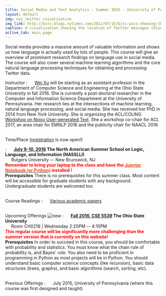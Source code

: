```yaml
---
title: Social Media and Text Analytics - Summer 2015 - University of Pennsylvania
layout: default
img: nyc_twitter_visualization
img_link: http://bits.blogs.nytimes.com/2011/07/15/bits-pics-showing-the-location-of-tweets-and-flickr-photos/
caption: A visualization showing the location of Twitter messages (blue) and Flickr photos (orange) in New York City by Eric Fischer
active_tab: main_page 
---
```



Social media provides a massive amount of valuable information and shows us how language is actually used by lots of people. This course will give an overview of prominent research findings on language use in social media. The course will also cover several machine learning algorithms and the core natural language processing techniques for obtaining and processing Twitter data.


Instructor
: &nbsp;&nbsp;&nbsp;&nbsp; [Wei Xu](http://www.cis.upenn.edu/~xwe/) will be starting as an assistant professor in the Department of Computer Science and Engineering at the Ohio State University in fall 2016. She is currently a post-doctoral researcher in the Computer and Information Science Department at the University of Pennsylvania. Her research lies at the intersections of machine learning, natural language processing, and social media. She has received her PhD in 2014 from New York University. She is organizing the ACL/COLING [Workshop on Noisy User-generated Text](http://noisy-text.github.io/). She  a workshop co-chair for ACL 2017, an area chair for EMNLP 2016 and the publicity chair for NAACL 2016. 


<br>Time/Place ([registration](http://nasslli2016.rutgers.edu/about_nasslli.html) is now open!)

: &nbsp;&nbsp;&nbsp;&nbsp; **[July 9-10, 2016](http://nasslli2016.rutgers.edu/about_nasslli.html) The North American Summer School on Logic, Language, and Information (NASSLLI)** <br>
&nbsp;&nbsp;&nbsp;&nbsp; Rutgers University –- New Brunswick, NJ <br>
**<font color='red'>Remember to bring your laptop to the class and have the </font>[<font color='orangered'>Jupyter Notebook (or Python)</font>](/python_bootcamp.html) <font color='red'>installed !</font>**  <br>
**Prerequisites** There is no prerequisites for this summer class. Most content will be accessible for graduate students with any background. Undergraduate students are welcomed too.  

<br>Course Readings
: &nbsp;&nbsp;&nbsp;&nbsp; [Various academic papers](syllabus.html)

<br>Upcoming Offerings ![new](assets/img/new_1.gif) 
: &nbsp;&nbsp;&nbsp;&nbsp; **[Fall 2016, CSE 5539](https://cse.osu.edu/department/courses/course-schedule) The Ohio State University** <br>
&nbsp;&nbsp;&nbsp;&nbsp; Room CH0218 | Wednesday 2:20PM -- 4:10PM  <br>
**<font color='red'>This regular course will be significantly more challenging than the summer version that is currently on this website!</font>** <br>  **Prerequisites** In order to succeed in this course, you should be comfortable with probability and statistics. You must know what the chain rule of probability is, and Bayes' rule. You also need to be proficient in programming in Python as most projects will be in Python. You should understand basic computer science concepts (like recursion), basic data structures (trees, graphs), and basic algorithms (search, sorting, etc). 

<br>Previous Offerings
: &nbsp;&nbsp;&nbsp;&nbsp; July 2015, University of Pennsylvania (where this course was first designed and taught)


